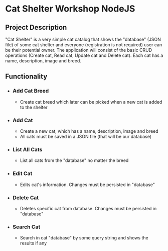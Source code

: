 # Cat Shelter Workshop NodeJS

## Project Description

"Cat Shelter" is a very simple cat catalog that shows the "database" (JSON file) of some cat shelter and everyone (registration is not required) user can be their potential owner. The application will consist of the basic CRUD operations (Create cat, Read cat, Update cat and Delete cat). Each cat has a name, description, image and breed.

## Functionality

-   ### Add Cat Breed
    -   Create cat breed which later can be picked when a new cat is added to the shelter
-   ### Add Cat
    -   Create a new cat, which has a name, description, image and breed
    -   All cats must be saved in a JSON file (that will be our database)
-   ### List All Cats
    -   List all cats from the "database" no matter the breed
-   ### Edit Cat
    -   Edits cat's information. Changes must be persisted in "database"
-   ### Delete Cat
    -   Deletes specific cat from database. Changes must be persisted in "database"
-   ### Search Cat
    -   Search in cat "database" by some query string and shows the results if any
